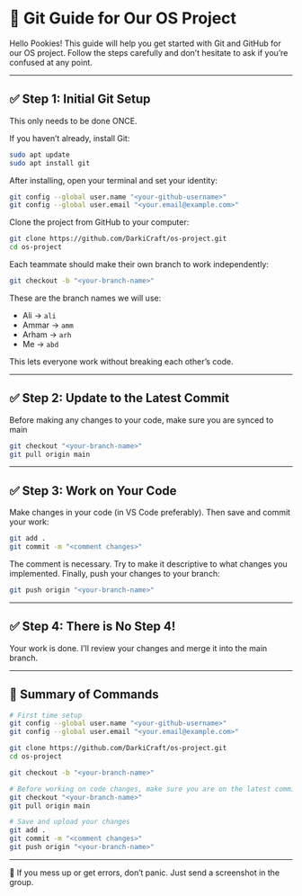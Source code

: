 
# 🧪 Git Guide for Our OS Project

Hello Pookies! This guide will help you get started with Git and GitHub for our OS project. Follow the steps carefully and don’t hesitate to ask if you’re confused at any point.

---

## ✅ Step 1: Initial Git Setup
This only needs to be done ONCE.

If you haven’t already, install Git:  
```bash
sudo apt update
sudo apt install git
```

After installing, open your terminal and set your identity:

```bash
git config --global user.name "<your-github-username>"
git config --global user.email "<your.email@example.com>"
```

Clone the project from GitHub to your computer:

```bash
git clone https://github.com/DarkiCraft/os-project.git
cd os-project
```

Each teammate should make their own branch to work independently:

```bash
git checkout -b "<your-branch-name>"
```

These are the branch names we will use:
- Ali   -> `ali`
- Ammar -> `amm`
- Arham -> `arh`
- Me    -> `abd`

This lets everyone work without breaking each other’s code.

---

## ✅ Step 2: Update to the Latest Commit

Before making any changes to your code, make sure you are synced to main

```bash
git checkout "<your-branch-name>"
git pull origin main
```

---

## ✅ Step 3: Work on Your Code

Make changes in your code (in VS Code preferably). Then save and commit your work:

```bash
git add .
git commit -m "<comment changes>"
```
The comment is necessary. Try to make it descriptive to what changes you implemented.
Finally, push your changes to your branch:

```bash
git push origin "<your-branch-name>"
```

---

## ✅ Step 4: There is No Step 4!

Your work is done. I’ll review your changes and merge it into the main branch.

---

## 📌 Summary of Commands

```bash
# First time setup
git config --global user.name "<your-github-username>"
git config --global user.email "<your.email@example.com>"

git clone https://github.com/DarkiCraft/os-project.git
cd os-project

git checkout -b "<your-branch-name>"

# Before working on code changes, make sure you are on the latest commit
git checkout "<your-branch-name>"
git pull origin main

# Save and upload your changes
git add .
git commit -m "<comment changes>"
git push origin "<your-branch-name>"
```

---

💬 If you mess up or get errors, don’t panic. Just send a screenshot in the group.
